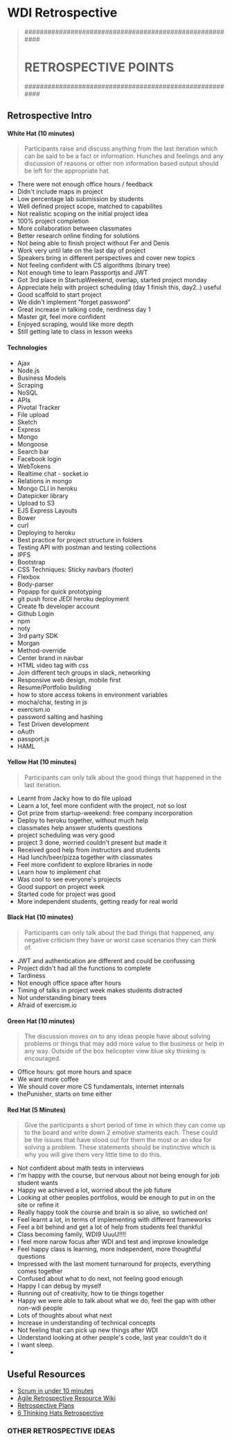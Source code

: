 # WDI Retrospective

> ########################################################
> # RETROSPECTIVE POINTS                                 #
> ########################################################

## Retrospective Intro

#### White Hat (10 minutes)
> Participants raise and discuss anything from the last iteration which can be said to be a fact or information. Hunches and feelings and any discussion of reasons or other non information based output should be left for the appropriate hat.

- There were not enough office hours / feedback
- Didn't include maps in project
- Low percentage lab submission by students
- Well defined project scope, matched to capabilites
- Not realistic scoping on the initial project idea
- 100% project completion
- More collaboration between classmates
- Better research online finding for solutions
- Not being able to finish project without Fer and Denis
- Work very until late on the last day of project
- Speakers bring in different perspectives and cover new topics
- Not feeling confident with CS algorithms (binary tree)
- Not enough time to learn Passportjs and JWT
- Got 3rd place in StartupWeekend, overlap, started project monday
- Appreciate help with project scheduling (day 1 finish this, day2..) useful
- Good scaffold to start project
- We didn't implement "forget password"
- Great increase in talking code, nerdiness day 1
- Master git, feel more confident
- Enjoyed scraping, would like more depth
- Still getting late to class in lesson weeks


#### Technologies
- Ajax
- Node.js
- Business Models
- Scraping
- NoSQL
- APIs
- Pivotal Tracker
- File upload
- Sketch
- Express
- Mongo
- Mongoose
- Search bar
- Facebook login
- WebTokens
- Realtime chat - socket.io
- Relations in mongo
- Mongo CLI in heroku
- Datepicker library
- Upload to S3
- EJS Express Layouts
- Bower
- curl
- Deploying to heroku
- Best practice for project structure in folders
- Testing API with postman and testing collections
- IPFS
- Bootstrap
- CSS Techniques: Sticky navbars (footer)
- Flexbox
- Body-parser
- Popapp for quick prototyping
- git push force JEDI heroku deployment
- Create fb developer account
- Github Login
- npm
- noty
- 3rd party SDK
- Morgan
- Method-override
- Center brand in navbar
- HTML video tag with css
- Join different tech groups in slack, networking
- Responsive web design, mobile first
- Resume/Portfolio building
- how to store access tokens in environment variables
- mocha/chai, testing in js
- exercism.io
- password salting and hashing
- Test Driven development
- oAuth
- passport.js
- HAML


#### Yellow Hat (10 minutes)
> Participants can only talk about the good things that happened in the last iteration.

- Learnt from Jacky how to do file upload
- Learn a lot, feel more confident with the project, not so lost
- Got prize from startup-weekend: free company incorporation
- Deploy to heroku together, without much help
- classmates help answer students questions
- project scheduling was very good
- project 3 done, worried couldn't present but made it
- Received good help from instructors and students
- Had lunch/beer/pizza together with classmates
- Feel more confident to explore libraries in node
- Learn how to implement chat
- Was cool to see everyone's projects
- Good support on project week
- Started code for project was good
- More independent students, getting ready for real world

#### Black Hat (10 minutes)
> Participants can only talk about the bad things that happened, any negative criticism they have or worst case scenarios they can think of.

- JWT and authentication are different and could be confussing
- Project didn't had all the functions to complete
- Tardiness
- Not enough office space after hours
- Timing of talks in project week makes students distracted
- Not understanding binary trees
- Afraid of exercism.io

#### Green Hat (10 minutes)
> The discussion moves on to any ideas people have about solving problems or things that may add more value to the business or help in any way. Outside of the box helicopter view blue sky thinking is encouraged.

- Office hours: got more hours and space
- We want more coffee
- We should cover more CS fundamentals, internet internals
- thePunisher, starts on time either

#### Red Hat (5 Minutes)
> Give the participants a short period of time in which they can come up to the board and write down 2 emotive staments each. These could be the issues that have stood out for them the most or an idea for solving a problem. These statements should be instinctive which is why you will give them very little time to do this.

- Not confident about math tests in interviews
- I'm happy with the course, but nervous about not being enough for job student wants
- Happy we achieved a lot, worried about the job future
- Looking at other peoples portfolios, would be enough to put in on the site or refine it
- Really happy took the course and brain is so alive, so swtiched on!
- Feel learnt a lot, in terms of implementing with different frameworks
- Feel a bit behind and get a lot of help from students feel thankful
- Class becoming family, WDI9 UuuU!!!!
- I feel more narow focus after WDI and test and improve knowledge
- Feel happy class is learning, more independent, more thoughtful questions
- Impressed with the last moment turnaround for projects, everything comes together
- Confused about what to do next, not feeling good enough
- Happy I can debug by myself
- Running out of creativity, how to tie things together
- Happy we were able to talk about what we do, feel the gap with other non-wdi people
- Lots of thoughts about what next
- Increase in understanding of technical concepts
- Not feeling that can pick up new things after WDI
- Understand looking at other people's code, last year couldn't do it
- I want sleep.
-



## Useful Resources
- [Scrum in under 10 minutes](https://www.youtube.com/user/axosoft?v=XU0llRltyFM)
- [Agile Retrospective Resource Wiki](http://retrospectivewiki.org/index.php?title=Main_Page)
- [Retrospective Plans](http://retrospectivewiki.org/index.php?title=Retrospective_Plans)
- [6 Thinking Hats Retrospective](http://retrospectivewiki.org/index.php?title=6_Thinking_Hats_Retrospective)


### OTHER RETROSPECTIVE IDEAS

